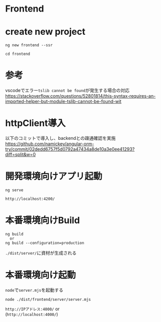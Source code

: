 # Frontend

# create new project

```shell
ng new frontend --ssr

cd frontend
```

# 参考

vscodeでエラー`tslib cannot be found`が発生する場合の対応  
https://stackoverflow.com/questions/52801814/this-syntax-requires-an-imported-helper-but-module-tslib-cannot-be-found-wit  


# httpClient導入

以下のコミットで導入し、backendとの疎通確認を実施  
https://github.com/namickey/angular-orm-try/commit/02dedd6757f5d0792a47434a8de10a3e0ee41293?diff=split&w=0  


# 開発環境向けアプリ起動

```shell
ng serve
```

`http://localhost:4200/`


# 本番環境向けBuild

```shell
ng build
  or
ng build --configuration=production
```

`./dist/server/`に資材が生成される

# 本番環境向け起動

`node`で`server.mjs`を起動する  
```shell
node ./dist/frontend/server/server.mjs
```

`http://IPアドレス:4000/`
  or  
(`http://localhost:4000/`)
